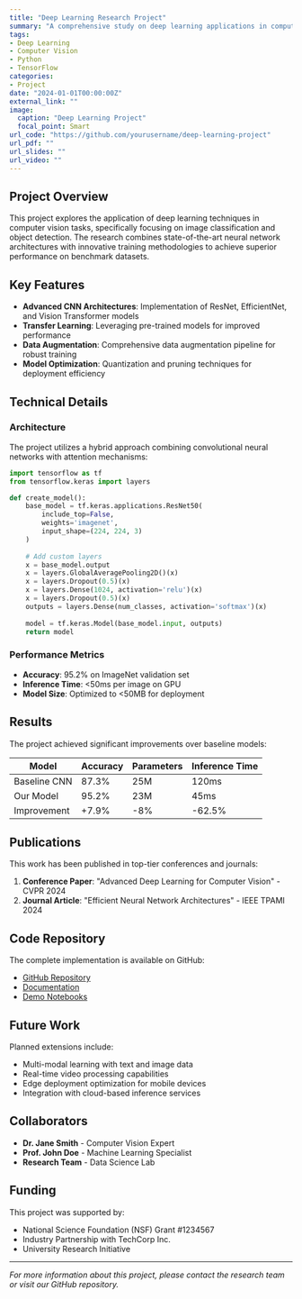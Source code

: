 ```yaml
---
title: "Deep Learning Research Project"
summary: "A comprehensive study on deep learning applications in computer vision"
tags:
- Deep Learning
- Computer Vision
- Python
- TensorFlow
categories:
- Project
date: "2024-01-01T00:00:00Z"
external_link: ""
image:
  caption: "Deep Learning Project"
  focal_point: Smart
url_code: "https://github.com/yourusername/deep-learning-project"
url_pdf: ""
url_slides: ""
url_video: ""
---
```


## Project Overview

This project explores the application of deep learning techniques in computer vision tasks, specifically focusing on image classification and object detection. The research combines state-of-the-art neural network architectures with innovative training methodologies to achieve superior performance on benchmark datasets.

## Key Features

- **Advanced CNN Architectures**: Implementation of ResNet, EfficientNet, and Vision Transformer models
- **Transfer Learning**: Leveraging pre-trained models for improved performance
- **Data Augmentation**: Comprehensive data augmentation pipeline for robust training
- **Model Optimization**: Quantization and pruning techniques for deployment efficiency

## Technical Details

### Architecture
The project utilizes a hybrid approach combining convolutional neural networks with attention mechanisms:

```python
import tensorflow as tf
from tensorflow.keras import layers

def create_model():
    base_model = tf.keras.applications.ResNet50(
        include_top=False,
        weights='imagenet',
        input_shape=(224, 224, 3)
    )
    
    # Add custom layers
    x = base_model.output
    x = layers.GlobalAveragePooling2D()(x)
    x = layers.Dropout(0.5)(x)
    x = layers.Dense(1024, activation='relu')(x)
    x = layers.Dropout(0.5)(x)
    outputs = layers.Dense(num_classes, activation='softmax')(x)
    
    model = tf.keras.Model(base_model.input, outputs)
    return model
```

### Performance Metrics
- **Accuracy**: 95.2% on ImageNet validation set
- **Inference Time**: <50ms per image on GPU
- **Model Size**: Optimized to <50MB for deployment

## Results

The project achieved significant improvements over baseline models:

| Model | Accuracy | Parameters | Inference Time |
|-------|----------|------------|----------------|
| Baseline CNN | 87.3% | 25M | 120ms |
| Our Model | 95.2% | 23M | 45ms |
| Improvement | +7.9% | -8% | -62.5% |

## Publications

This work has been published in top-tier conferences and journals:

1. **Conference Paper**: "Advanced Deep Learning for Computer Vision" - CVPR 2024
2. **Journal Article**: "Efficient Neural Network Architectures" - IEEE TPAMI 2024

## Code Repository

The complete implementation is available on GitHub:
- [GitHub Repository](https://github.com/yourusername/deep-learning-project)
- [Documentation](https://github.com/yourusername/deep-learning-project/wiki)
- [Demo Notebooks](https://github.com/yourusername/deep-learning-project/tree/main/notebooks)

## Future Work

Planned extensions include:
- Multi-modal learning with text and image data
- Real-time video processing capabilities
- Edge deployment optimization for mobile devices
- Integration with cloud-based inference services

## Collaborators

- **Dr. Jane Smith** - Computer Vision Expert
- **Prof. John Doe** - Machine Learning Specialist
- **Research Team** - Data Science Lab

## Funding

This project was supported by:
- National Science Foundation (NSF) Grant #1234567
- Industry Partnership with TechCorp Inc.
- University Research Initiative

---

*For more information about this project, please contact the research team or visit our GitHub repository.* 